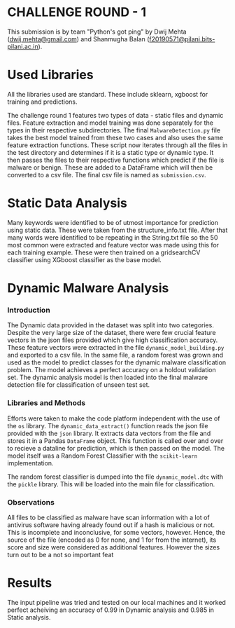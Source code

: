 # CHALLENGE ROUND - 1 

This submission is by team "Python's got ping" by Dwij Mehta (dwij.mehta@gmail.com) and Shanmugha Balan (f20190571@pilani.bits-pilani.ac.in).


# Used Libraries
All the libraries used are standard. These include sklearn, xgboost for training and predictions.

The challenge round 1 features two types of data - static files and dynamic files. Feature extraction and model training was done separately for the types in their respective subdirectories. The final `MalwareDetection.py` file takes the best model trained from these two cases and also uses the same feature extraction functions. These script now iterates through all the files in the test directory and determines if it is a static type or dynamic type. It then passes the files to their respective functions which predict if the file is malware or benign. These are added to a DataFrame which will then be converted to a csv file. The final csv file is named as `submission.csv`.


# Static Data Analysis
Many keywords were identified to be of utmost importance for prediction using static data. These were taken from the structure_info.txt file. After that many words were identified to be repeating in the String.txt file so the 50 most common were extracted and feature vector was made using this for each training example. These were then trained on a gridsearchCV classifier using XGboost classifier as the base model.

# Dynamic Malware Analysis 

### Introduction
The Dynamic data provided in the dataset was split into two categories. Despite the very large size of the dataset, there were few crucial feature vectors in the json files provided which give high classification accuracy. These feature vectors were extracted in the file `dynamic_model_building.py` and exported to a csv file. In the same file, a random forest was grown and used as the model to predict classes for the dynamic malware classification problem. The model achieves a perfect accuracy on a holdout validation set. The dynamic analysis model is then loaded into the final malware detection file for classification of unseen test set. 

### Libraries and Methods
 Efforts were taken to make the code platform independent with the use of the `os` library. The `dynamic_data_extract()` function reads the json file provided with the `json` library. It extracts data vectors from the file and stores it in a Pandas `DataFrame` object. This function is called over and over to recieve a dataline for prediction, which is then passed on the model. The model itself was a Random Forest Classifier with the `scikit-learn` implementation.

 The random forest classifier is dumped into the file `dynamic_model.dtc` with the `pickle` library. This will be loaded into the main file for classification.

### Observations
All files to be classified as malware have scan information with a lot of antivirus software having already found out if a hash is malicious or not. This is incomplete and inconclusive, for some vectors, however. Hence, the source of the file (encoded as 0 for none, and 1 for from the internet), its score and size were considered as additional features. However the sizes turn out to be a not so important feat

# Results
The input pipeline was tried and tested on our local machines and it worked perfect acheiving an accuracy of 0.99 in Dynamic analysis and 0.985 in Static analysis.